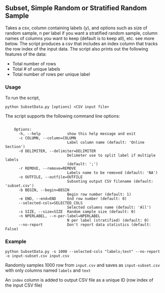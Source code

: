## Subset, Simple Random or Stratified Random Sample

Takes a csv, column containing labels (y), and options such as size of random sample, n per label if you want a stratified random sample, column names of columns you want to keep (default is to keep all), etc. see more below. The script produces a csv that includes an index column that tracks the row index of the input data. The script also prints out the following features of the data:
- Total number of rows
- Total # of unique labels
- Total number of rows per unique label

### Usage

To run the script,
```
python SubsetData.py [options] <CSV input file>
```

The script supports the following command line options: 

```    
    
    Options:
      -h, --help            show this help message and exit
      -c COLUMN, --column=COLUMN
                            Label column name (default: 'Online Section')
      -d DELIMITER, --delimiter=DELIMITER
                            Delimeter use to split label if multiple labels
                            (default: ';')
      -r REMOVE, --remove=REMOVE
                            Labels name to be removed (default: 'NA')
      -o OUTFILE, --outfile=OUTFILE
                            Subseting output CSV filename (default: 'subset.csv')
      -b BEGIN, --begin=BEGIN
                            Begin row number (default: 1)
      -e END, --end=END     End row number (default: 0)
      --selected-cols=SELECTED_COLS
                            Selected columns name (default: 'All')
      -s SIZE, --size=SIZE  Random sample size (default: 0)
      -n NPERLABEL, --n-per-label=NPERLABEL
                            N per label (stratified) (default: 0)
      --no-report           Don't report data statistics (default: False)
```

### Example

```
python SubsetData.py -s 1000 --selected-cols "labels;text" --no-report -o input-subset.csv input.csv
```

Randomly samples 1000 row from `input.csv` and saves as `input-subset.csv` with only columns named `labels` and `text`

An `index` column is added to output CSV file as a unique ID (row index of the input CSV file)
